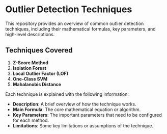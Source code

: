 # Outlier Detection Techniques

This repository provides an overview of common outlier detection techniques, including their mathematical formulas, key parameters, and high-level descriptions.

## Techniques Covered

1. **Z-Score Method**
2. **Isolation Forest**
3. **Local Outlier Factor (LOF)**
4. **One-Class SVM**
5. **Mahalanobis Distance**

Each technique is explained with the following information:

- **Description**: A brief overview of how the technique works.
- **Main Formula**: The core mathematical equation or algorithm.
- **Key Parameters**: The important parameters that need to be configured for each method.
- **Limitations**: Some key limitations or assumptions of the technique.
